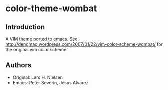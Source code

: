 color-theme-wombat
==================

Introduction
------------

A VIM theme ported to emacs. See:
http://dengmao.wordpress.com/2007/01/22/vim-color-scheme-wombat/
for the original vim color scheme.

Authors
-------

* Original: Lars H. Nielsen
* Emacs: Peter Severin, Jesus Alvarez
